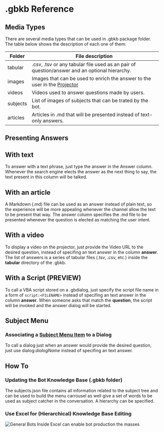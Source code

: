 # .gbkb Reference

## Media Types

There are several media types that can be used in .gbkb package folder.
The table below shows the description of each one of them:

| Folder   | File description                                                                                   |
|----------|----------------------------------------------------------------------------------------------------|
| tabular  | .csv, .tsv or any tabular file used as an pair of question/answer and an optional hierarchy.       |
| images   | Images that can be used to enrich the answer to the user in the [Projector](glossary.md#projector) |
| videos   | Videos used to answer questions made by users.                                                     |
| subjects | List of images of subjects that can be trated by the bot.                                          |
| articles | Articles in .md that will be presented instead of text-only answers.                               |

## Presenting Answers

## With text

To answer with a text phrase, just type the answer in the Answer column. Whenever the
search engine elects the answer as the next thing to say, the text present in this
column will be talked.

## With an article

A Markdown (.md) file can be used as an answer instead of plain text, so the experience
will be more appealing whenever the channel allow the text to be present that way. The
answer column specifies the .md file to be presented whenever the question is elected
as matching the user intent.

## With a video

To display a video on the projector, just provide the Video URL to the desired question,
instead of specifing an text answer in the column **answer**.
The list of answers is a series of tabular files (.tsv, .csv, etc.) inside the **tabular** directory of the .gbkb.

## With a Script (PREVIEW)

To call a VBA script stored on a .gbdialog, just specify the script file name in a form of `script:<FILENAME>` instead of specifing an text answer in the column **answer**. When someone asks that match the **question**, the script will be invoked and the answer dialog will be started.

## Subject Menu 

### Associating a [Subject Menu Item](glossary.md#subject-menu-item) to a Dialog

To call a dialog just when an answer would provide the desired question, just
use dialog:*dialogName* instead of specifing an text answer.

## How To

### Updating the Bot Knowledge Base (.gbkb folder)

The subjects.json file contains all information related to the subject tree and can be used to build the menu carrousel as well give a set of words to be used as subject catcher in the conversation. A hierarchy can be specified.

### Use Excel for (Hierarchical) Knowledge Base Editing

![General Bots Inside Excel can enable bot production the masses](https://github.com/pragmatismo-io/BotServer/blob/master/docs/images/general-bots-composing-subjects-json-and-excel.gif)

